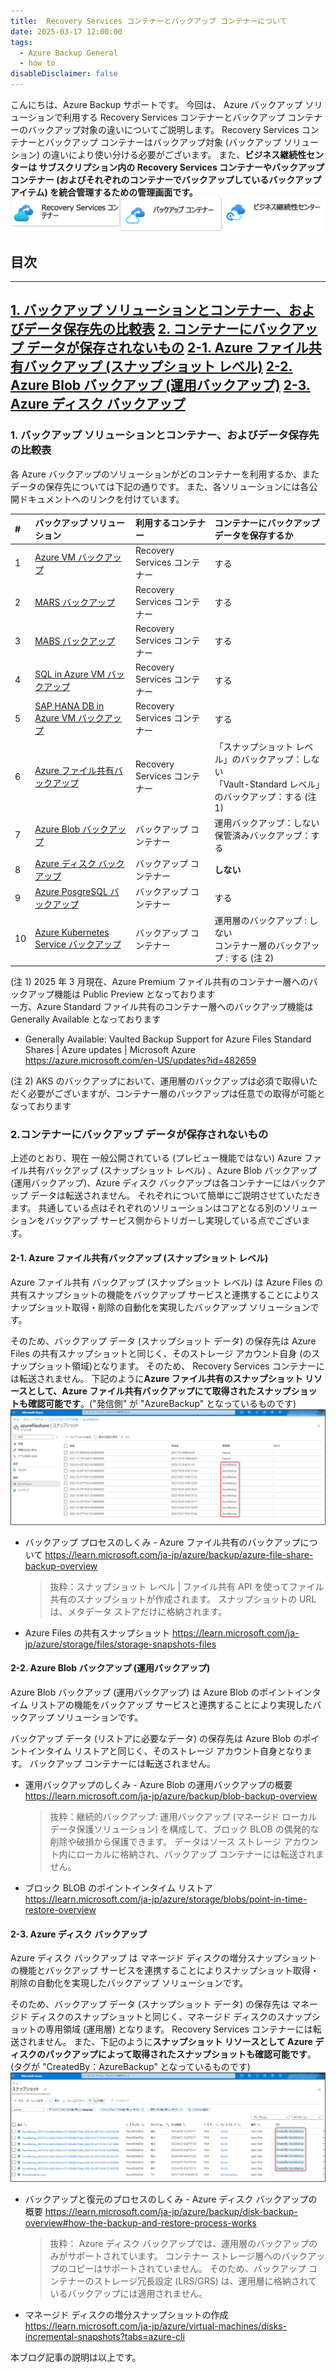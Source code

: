 ```yaml
---
title:  Recovery Services コンテナーとバックアップ コンテナーについて
date: 2025-03-17 12:00:00
tags:
  - Azure Backup General
  - how to
disableDisclaimer: false
---
```


<!-- more -->
こんにちは、Azure Backup サポートです。
今回は、 Azure バックアップ ソリューションで利用する Recovery Services コンテナーとバックアップ コンテナーのバックアップ対象の違いについてご説明します。
Recovery Services コンテナーとバックアップ コンテナーはバックアップ対象 (バックアップ ソリューション) の違いにより使い分ける必要がございます。
また、**ビジネス継続性センターは サブスクリプション内の Recovery Services コンテナーやバックアップ コンテナー (およびそれぞれのコンテナーでバックアップしているバックアップ アイテム) を統合管理するための管理画面です。**
![ Azure Backup 関連のリソース](./RSV_BV/RSV_BV_01.png)

## 目次
-----------------------------------------------------------
[1. バックアップ ソリューションとコンテナー、およびデータ保存先の比較表](#1)
[2. コンテナーにバックアップ データが保存されないもの](#2)
[2-1. Azure ファイル共有バックアップ (スナップショット レベル)](#2-1)
[2-2. Azure Blob バックアップ (運用バックアップ)](#2-2)
[2-3. Azure ディスク バックアップ](#2-3)
-----------------------------------------------------------

### <a id="1"></a>1. バックアップ ソリューションとコンテナー、およびデータ保存先の比較表
 各 Azure バックアップのソリューションがどのコンテナーを利用するか、またデータの保存先については下記の通りです。
 また、各ソリューションには各公開ドキュメントへのリンクを付けています。

| # | バックアップ ソリューション | 利用するコンテナー | コンテナーにバックアップ データを保存するか|
| :--- | :--- | :--- |:---|
| 1 | [Azure VM バックアップ](https://learn.microsoft.com/ja-jp/azure/backup/backup-azure-vms-introduction) |  Recovery Services コンテナー |する|
| 2 | [MARS バックアップ](https://learn.microsoft.com/ja-jp/azure/backup/backup-azure-about-mars) |  Recovery Services コンテナー |する|
| 3 | [MABS バックアップ](https://learn.microsoft.com/ja-jp/azure/backup/backup-azure-microsoft-azure-backup) |   Recovery Services コンテナー|する|
| 4 | [SQL in Azure VM バックアップ](https://learn.microsoft.com/ja-jp/azure/backup/backup-azure-sql-database) |   Recovery Services コンテナー|する|
| 5 | [SAP HANA DB in Azure VM バックアップ](https://learn.microsoft.com/ja-jp/azure/backup/sap-hana-database-about) |   Recovery Services コンテナー|する|
| 6 | [Azure ファイル共有バックアップ](https://learn.microsoft.com/ja-jp/azure/backup/azure-file-share-backup-overview) |   Recovery Services コンテナー|「スナップショット レベル」のバックアップ：しない<br>「Vault-Standard レベル」のバックアップ：する (注 1)|
| 7 | [Azure Blob バックアップ](https://learn.microsoft.com/ja-jp/azure/backup/blob-backup-overview)  |   バックアップ コンテナー|運用バックアップ：しない<br>保管済みバックアップ：する|
| 8 | [Azure ディスク バックアップ](https://learn.microsoft.com/ja-jp/azure/backup/disk-backup-overview)  |   バックアップ コンテナー|**しない**|
| 9 | [Azure PosgreSQL バックアップ](https://learn.microsoft.com/ja-jp/azure/backup/backup-azure-database-postgresql-overview)  |   バックアップ コンテナー|する|
| 10 | [Azure Kubernetes Service バックアップ](https://learn.microsoft.com/ja-jp/azure/backup/azure-kubernetes-service-backup-overview)  |   バックアップ コンテナー|運用層のバックアップ : しない<br>コンテナー層のバックアップ : する (注 2)  |

(注 1) 2025 年 3 月現在、Azure Premium ファイル共有のコンテナー層へのバックアップ機能は Public Preview となっております  
一方、Azure Standard ファイル共有のコンテナー層へのバックアップ機能は Generally Available となっております  
- Generally Available: Vaulted Backup Support for Azure Files Standard Shares | Azure updates | Microsoft Azure
  https://azure.microsoft.com/en-US/updates?id=482659

(注 2) AKS のバックアップにおいて、運用層のバックアップは必須で取得いただく必要がございますが、コンテナー層のバックアップは任意での取得が可能となっております  

### <a id="2"></a>2.コンテナーにバックアップ データが保存されないもの
上述のとおり、現在 一般公開されている (プレビュー機能ではない) Azure ファイル共有バックアップ (スナップショット レベル) 、Azure Blob バックアップ (運用バックアップ)、Azure ディスク バックアップは各コンテナーにはバックアップ データは転送されません。
それぞれについて簡単にご説明させていただきます。
共通している点はそれぞれのソリューションはコアとなる別のソリューションをバックアップ サービス側からトリガーし実現している点でございます。


#### <a id="2-1"></a>2-1. Azure ファイル共有バックアップ (スナップショット レベル)
Azure ファイル共有 バックアップ (スナップショット レベル) は Azure Files の共有スナップショットの機能をバックアップ サービスと連携することによりスナップショット取得・削除の自動化を実現したバックアップ ソリューションです。

そのため、バックアップ データ (スナップショット データ) の保存先は Azure Files の共有スナップショットと同じく、そのストレージ アカウント自身 (のスナップショット領域)となります。
そのため、 Recovery Services コンテナーには転送されません。
下記のように**Azure ファイル共有のスナップショット リソースとして、Azure ファイル共有バックアップにて取得されたスナップショットも確認可能です**。("発信側" が "AzureBackup" となっているものです)
![](./RSV_BV/RSV_BV_02.png)


- バックアップ プロセスのしくみ - Azure ファイル共有のバックアップについて
  https://learn.microsoft.com/ja-jp/azure/backup/azure-file-share-backup-overview
  >抜粋：スナップショット レベル | ファイル共有 API を使ってファイル共有のスナップショットが作成されます。 スナップショットの URL は、メタデータ ストアだけに格納されます。

- Azure Files の共有スナップショット
  https://learn.microsoft.com/ja-jp/azure/storage/files/storage-snapshots-files


#### <a id="2-2"></a>2-2. Azure Blob バックアップ (運用バックアップ)
Azure Blob バックアップ (運用バックアップ) は Azure Blob のポイントインタイム リストアの機能をバックアップ サービスと連携することにより実現したバックアップ ソリューションです。

バックアップ データ (リストアに必要なデータ) の保存先は Azure Blob のポイントインタイム リストアと同じく、そのストレージ アカウント自身となります。
バックアップ コンテナーには転送されません。

- 運用バックアップのしくみ - Azure Blob の運用バックアップの概要
  https://learn.microsoft.com/ja-jp/azure/backup/blob-backup-overview
  >抜粋：継続的バックアップ: 運用バックアップ (マネージド ローカル データ保護ソリューション) を構成して、ブロック BLOB の偶発的な削除や破損から保護できます。 データはソース ストレージ アカウント内にローカルに格納され、バックアップ コンテナーには転送されません。

- ブロック BLOB のポイントインタイム リストア
  https://learn.microsoft.com/ja-jp/azure/storage/blobs/point-in-time-restore-overview


#### <a id="2-3"></a>2-3. Azure ディスク バックアップ

Azure ディスク バックアップ は マネージド ディスクの増分スナップショットの機能とバックアップ サービスを連携することによりスナップショット取得・削除の自動化を実現したバックアップ ソリューションです。

そのため、バックアップ データ (スナップショット データ) の保存先は マネージド ディスクのスナップショットと同じく、マネージド ディスクのスナップショットの専用領域 (運用層) となります。
Recovery Services コンテナーには転送されません。
また、下記のように**スナップショット リソースとして Azure ディスクのバックアップによって取得されたスナップショットも確認可能です**。(タグが "CreatedBy：AzureBackup" となっているものです)
![](./RSV_BV/RSV_BV_03.png)

- バックアップと復元のプロセスのしくみ - Azure ディスク バックアップの概要
  https://learn.microsoft.com/ja-jp/azure/backup/disk-backup-overview#how-the-backup-and-restore-process-works
  >抜粋： Azure ディスク バックアップでは、運用層のバックアップのみがサポートされています。 コンテナー ストレージ層へのバックアップのコピーはサポートされていません。 そのため、バックアップ コンテナーのストレージ冗長設定 (LRS/GRS) は、運用層に格納されているバックアップには適用されません。

- マネージド ディスクの増分スナップショットの作成
  https://learn.microsoft.com/ja-jp/azure/virtual-machines/disks-incremental-snapshots?tabs=azure-cli

本ブログ記事の説明は以上です。